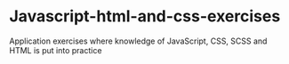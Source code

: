 # Javascript-html-and-css-exercises
Application exercises where knowledge of JavaScript, CSS, SCSS and HTML is put into practice
